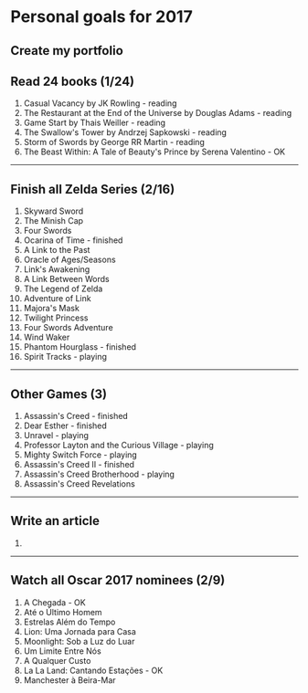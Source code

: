 # Personal goals for 2017

## Create my portfolio

## Read 24 books (1/24)
1. Casual Vacancy by JK Rowling - reading
2. The Restaurant at the End of the Universe by Douglas Adams - reading
3. Game Start by Thais Weiller - reading
4. The Swallow's Tower by Andrzej Sapkowski - reading
5. Storm of Swords by George RR Martin - reading
6. The Beast Within: A Tale of Beauty's Prince by Serena Valentino - OK

-------------------

## Finish all Zelda Series (2/16)
1. Skyward Sword
2. The Minish Cap
3. Four Swords
4. Ocarina of Time - finished
5. A Link to the Past
6. Oracle of Ages/Seasons
7. Link's Awakening
8. A Link Between Words
9. The Legend of Zelda
10. Adventure of Link
11. Majora's Mask
12. Twilight Princess
13. Four Swords Adventure
14. Wind Waker
15. Phantom Hourglass - finished
16. Spirit Tracks - playing

-------------------

## Other Games (3)
1. Assassin's Creed - finished
2. Dear Esther - finished
3. Unravel - playing
4. Professor Layton and the Curious Village - playing
5. Mighty Switch Force - playing
6. Assassin's Creed II - finished
7. Assassin's Creed Brotherhood - playing
8. Assassin's Creed Revelations

-------------------

## Write an article
1. 

-------------------

## Watch all Oscar 2017 nominees (2/9)
1. A Chegada - OK
2. Até o Último Homem
3. Estrelas Além do Tempo
4. Lion: Uma Jornada para Casa
5. Moonlight: Sob a Luz do Luar
6. Um Limite Entre Nós
7. A Qualquer Custo
8. La La Land: Cantando Estações - OK
9. Manchester à Beira-Mar

